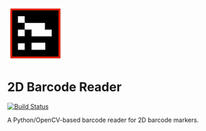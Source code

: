 ![barcode reader logo](logo.png)

# 2D Barcode Reader

[![Build Status](https://travis-ci.org/floscha/2d-barcode-reader.svg?branch=master)](https://travis-ci.org/floscha/2d-barcode-reader)

A Python/OpenCV-based barcode reader for 2D barcode markers.
